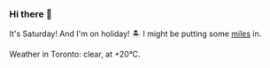 ### Hi there :wave:

It's Saturday! And I'm on holiday! :desert_island: I might be putting some [miles](https://www.strava.com/athletes/889963) in.

Weather in Toronto: clear, at +20°C.
